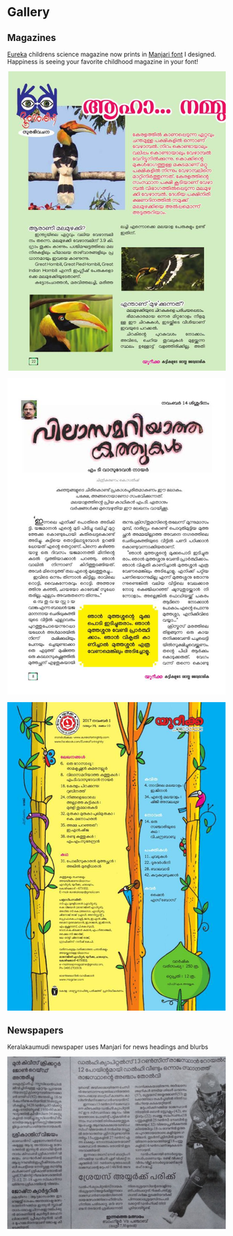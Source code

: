 # Gallery

## Magazines

[Eureka](http://www.kssp.in/eureka) childrens science magazine now prints in [Manjari font](http://thottingal.in/blog/2016/07/23/manjari-font/) I designed. Happiness is seeing your favorite childhood magazine in your font!

![](<../../../.gitbook/assets/image (34).png>)

![](<../../../.gitbook/assets/image (35).png>)

![](<../../../.gitbook/assets/image (36).png>)

## Newspapers

Keralakaumudi newspaper uses Manjari for news headings and blurbs

![](<../../../.gitbook/assets/image (37).png>)

